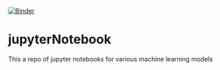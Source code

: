 [![Binder](http://mybinder.org/badge.svg)](http://mybinder.org:/repo/jayantkeswani/jupyternotebooks)
# jupyterNotebook
This a repo of jupyter notebooks for various machine learning models
